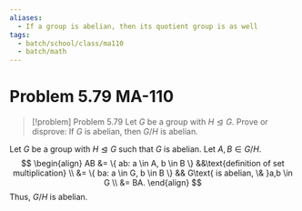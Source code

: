 ```yaml
---
aliases:
  - If a group is abelian, then its quotient group is as well
tags:
  - batch/school/class/ma110
  - batch/math
---
```

# Problem 5.79 MA-110

> [!problem] Problem 5.79
> Let $G$ be a group with $H\trianglelefteq G$. Prove or disprove: If $G$ is abelian, then $G/H$ is abelian.

Let $G$ be a group with $H \trianglelefteq G$ such that $G$ is abelian. Let $A,B \in G/H$.
$$
\begin{align}
AB &= \{ ab: a \in  A, b \in  B \} &&\text{definition of set multiplication} \\
&= \{ ba: a \in  G, b \in  B \} && G\text{ is abelian, \& }a,b \in  G \\
&= BA.
\end{align}
$$
Thus, $G/H$ is abelian.
